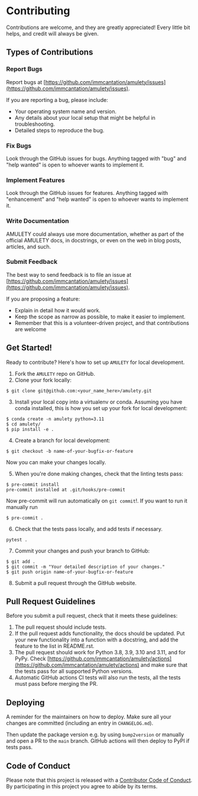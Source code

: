 # Contributing

Contributions are welcome, and they are greatly appreciated! Every little bit helps, and credit will always be given.

## Types of Contributions

### Report Bugs

Report bugs at [https://github.com/immcantation/amulety/issues](https://github.com/immcantation/amulety/issues).

If you are reporting a bug, please include:

- Your operating system name and version.
- Any details about your local setup that might be helpful in troubleshooting.
- Detailed steps to reproduce the bug.

### Fix Bugs

Look through the GitHub issues for bugs. Anything tagged with "bug" and "help wanted" is open to whoever wants to implement it.

### Implement Features

Look through the GitHub issues for features. Anything tagged with "enhancement" and "help wanted" is open to whoever wants to implement it.

### Write Documentation

AMULETY could always use more documentation, whether as part of the official AMULETY docs, in docstrings, or even on the web in blog posts, articles, and such.

### Submit Feedback

The best way to send feedback is to file an issue at [https://github.com/immcantation/amulety/issues](https://github.com/immcantation/amulety/issues).

If you are proposing a feature:

- Explain in detail how it would work.
- Keep the scope as narrow as possible, to make it easier to implement.
- Remember that this is a volunteer-driven project, and that contributions are welcome

## Get Started!

Ready to contribute? Here's how to set up `AMULETY` for local development.

1. Fork the `AMULETY` repo on GitHub.
2. Clone your fork locally:

```
$ git clone git@github.com:<your_name_here>/amulety.git
```

3. Install your local copy into a virtualenv or conda. Assuming you have conda installed, this is how you set up your fork for local development:

```
$ conda create -n amulety python=3.11
$ cd amulety/
$ pip install -e .
```

4. Create a branch for local development:

```
$ git checkout -b name-of-your-bugfix-or-feature
```

Now you can make your changes locally.

5. When you're done making changes, check that the linting tests pass:

```
$ pre-commit install
pre-commit installed at .git/hooks/pre-commit
```

Now pre-commit will run automatically on `git commit`!.
If you want to run it manually run

```
$ pre-commit .
```

6. Check that the tests pass locally, and add tests if necessary.

```
pytest .
```

7. Commit your changes and push your branch to GitHub:

```
$ git add .
$ git commit -m "Your detailed description of your changes."
$ git push origin name-of-your-bugfix-or-feature
```

8. Submit a pull request through the GitHub website.

## Pull Request Guidelines

Before you submit a pull request, check that it meets these guidelines:

1. The pull request should include tests.
2. If the pull request adds functionality, the docs should be updated. Put your new functionality into a function with a docstring, and add the feature to the list in README.rst.
3. The pull request should work for Python 3.8, 3.9, 3.10 and 3.11, and for PyPy. Check [https://github.com/immcantation/amulety/actions](https://github.com/immcantation/amulety/actions) and make sure that the tests pass for all supported Python versions.
4. Automatic GitHub actions CI tests will also run the tests, all the tests must pass before merging the PR.

## Deploying

A reminder for the maintainers on how to deploy.
Make sure all your changes are committed (including an entry in `CHANGELOG.md`).

Then update the package version e.g. by using `bump2version` or manually and open a PR to the `main` branch.
GitHub actions will then deploy to PyPI if tests pass.

## Code of Conduct

Please note that this project is released with a [Contributor Code of Conduct](CODE_OF_CONDUCT.md).
By participating in this project you agree to abide by its terms.
